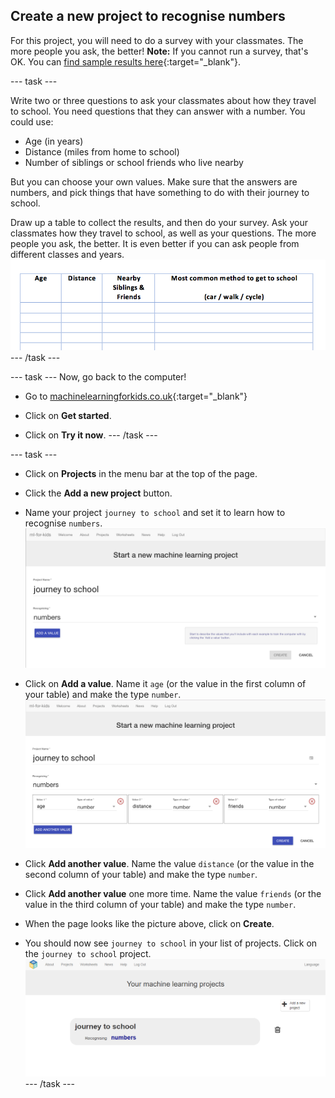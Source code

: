 ## Create a new project to recognise numbers

For this project, you will need to do a survey with your classmates. The more people you ask, the better! **Note:** If you cannot run a survey, that's OK. You can [find sample results here](https://github.com/raspberrypilearning/journey-to-school/en/resources){:target="_blank"}.

--- task ---

Write two or three questions to ask your classmates about how they travel to school. You need questions that they can answer with a number. You could use:
+ Age (in years)
+ Distance (miles from home to school)
+ Number of siblings or school friends who live nearby

But you can choose your own values. Make sure that the answers are numbers, and pick things that have something to do with their journey to school.

Draw up a table to collect the results, and then do your survey. Ask your classmates how they travel to school, as well as your questions. The more people you ask, the better. It is even better if you can ask people from different classes and years.
![An example of a survey sheet](images/survey-sheet.png)
--- /task ---

--- task ---
Now, go back to the computer!

+ Go to [machinelearningforkids.co.uk](https://machinelearningforkids.co.uk/){:target="_blank"}

+ Click on **Get started**.

+ Click on **Try it now**.
--- /task ---

--- task ---
+ Click on **Projects** in the menu bar at the top of the page.

+ Click the **Add a new project** button.

+ Name your project `journey to school` and set it to learn how to recognise `numbers`. 
![Create a project page](images/create.png)

+ Click on **Add a value**. Name it `age` (or the value in the first column of your table) and make the type `number`. 
![Adding values](images/add-value.png)

+ Click **Add another value**. Name the value `distance` (or the value in the second column of your table) and make the type `number`. 

+ Click **Add another value** one more time. Name the value `friends` (or the value in the third column of your table) and make the type `number`. 

+ When the page looks like the picture above, click on **Create**. 

+ You should now see `journey to school` in your list of projects. Click on the `journey to school` project.
![List of projects containing one entry: journey to school](images/list-of-projects.png)
--- /task ---
